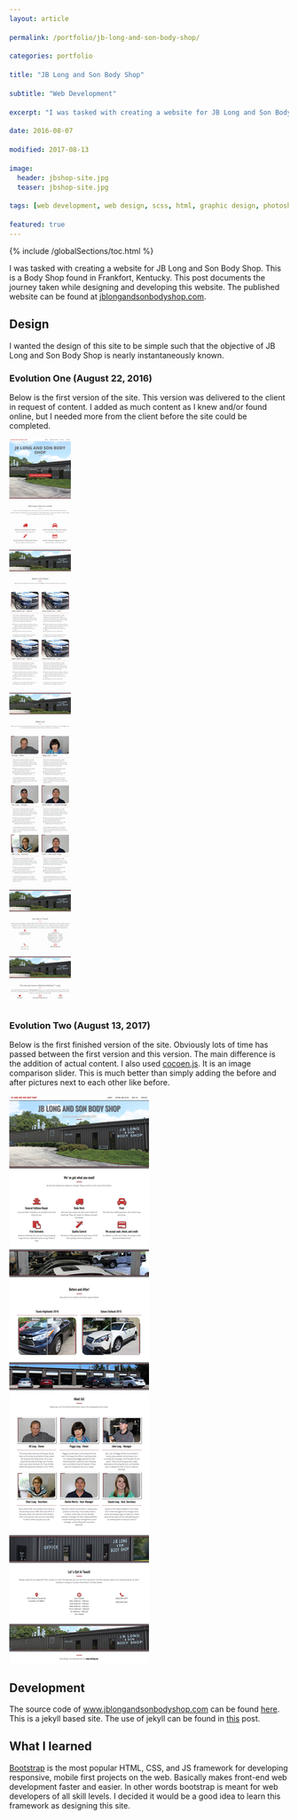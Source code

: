 ```yaml
---
layout: article

permalink: /portfolio/jb-long-and-son-body-shop/

categories: portfolio

title: "JB Long and Son Body Shop"

subtitle: "Web Development"

excerpt: "I was tasked with creating a website for JB Long and Son Body Shop. This post documents the journey."

date: 2016-08-07

modified: 2017-08-13

image: 
  header: jbshop-site.jpg
  teaser: jbshop-site.jpg
  
tags: [web development, web design, scss, html, graphic design, photoshop, bootstrap]

featured: true
---
```

{% include /globalSections/toc.html %}

I was tasked with creating a website for JB Long and Son Body Shop. This is a Body Shop found in Frankfort, Kentucky. This post documents the journey taken while designing and developing this website. The published website can be found at <a href="http://www.jblongandsonbodyshop.com">jblongandsonbodyshop.com</a>.

## Design
I wanted the design of this site to be simple such that the objective of JB Long and Son Body Shop is nearly instantaneously known.

### Evolution One (August 22, 2016)
Below is the first version of the site. This version was delivered to the client in request of content. I added as much content as I knew and/or found online, but I needed more from the client before the site could be completed.

<div class="scroll-box">
    <img src="/assets/images/post-jb-long-site-evo/site-evo1.jpg">
</div>

### Evolution Two (August 13, 2017)
Below is the first finished version of the site. Obviously lots of time has passed between the first version and this version. The main difference is the addition of actual content. I also used <a href="https://github.com/koenoe/cocoen">cocoen.js</a>. It is an image comparison slider. This is much better than simply adding the before and after pictures next to each other like before.

<div class="scroll-box">
    <img src="/assets/images/post-jb-long-site-evo/site-evo2.jpg">
</div>

## Development
The source code of www.jblongandsonbodyshop.com can be found <a href="https://github.com/mtlong29/JBShop_Site">here</a>. This is a jekyll based site. The use of jekyll can be found in <a href="/blog/using-jekyll/">this</a> post. 

## What I learned
<a href="http://getbootstrap.com/">Bootstrap</a> is the most popular HTML, CSS, and JS framework for developing responsive, mobile first projects on the web. Basically makes front-end web development faster and easier. In other words bootstrap is meant for web developers of all skill levels. I decided it would be a good idea to learn this framework as designing this site.